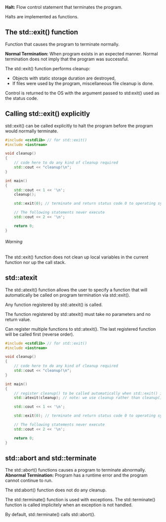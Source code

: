 **Halt:** Flow control statement that terminates the program. 

Halts are implemented as functions. 

## The std::exit() function
Function that causes the program to terminate normally.

**Normal Termination:** When program exists in an expected manner. Normal termination does not imply that the program was successful.

The std::exit() function performs cleanup:
- Objects with static storage duration are destroyed,
- If files were used by the program, miscellaneous file cleanup is done.

Control is returned to the OS with the argument passed to std:exit() used as the status code.

## Calling std::exit() explicitly
std::exit() can be called explicitly to halt the program before the program would normally terminate.

```cpp
#include <cstdlib> // for std::exit()
#include <iostream>

void cleanup()
{
    // code here to do any kind of cleanup required
    std::cout << "cleanup!\n";
}

int main()
{
    std::cout << 1 << '\n';
    cleanup();

    std::exit(0); // terminate and return status code 0 to operating system

    // The following statements never execute
    std::cout << 2 << '\n';

    return 0;
}
```

###### Warning
The std::exit() function does not clean up local variables in the current function nor up the call stack.

## std::atexit
The std::atexit() function allows the user to specify a function that will automatically be called on program termination via std::exit().

Any function registered by std::atexit() is called. 

The function registered by std::atexit() must take no parameters and no return value.

Can register multiple functions to std::atexit(). The last registered function will be called first (reverse order).

```cpp
#include <cstdlib> // for std::exit()
#include <iostream>

void cleanup()
{
    // code here to do any kind of cleanup required
    std::cout << "cleanup!\n";
}

int main()
{
    // register cleanup() to be called automatically when std::exit() is called
    std::atexit(cleanup); // note: we use cleanup rather than cleanup() since we're not making a function call to cleanup() right now

    std::cout << 1 << '\n';

    std::exit(0); // terminate and return status code 0 to operating system

    // The following statements never execute
    std::cout << 2 << '\n';

    return 0;
}
```

## std::abort and std::terminate
The std::abort() functions causes a program to terminate abnormally.
**Abnormal Termination:** Program has a runtime error and the program cannot continue to run. 

The std:abort() function does not do any cleanup.

The std::terminate() function is used with exceptions. The std::terminate() function is called implicitely when an exception is not handled.

By default, std::terminate() calls std::abort().


